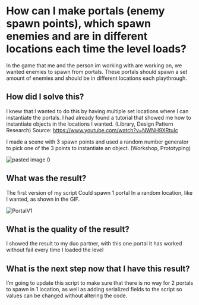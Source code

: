 # How can I make portals (enemy spawn points), which spawn enemies and are in different locations each time the level loads?
In the game that me and the person im working with are working on, we wanted enemies to spawn from portals. These portals should spawn a set amount of enemies and should be in different locations each playthrough.

## How did I solve this?
I knew that I wanted to do this by having multiple set locations where I can instantiate the portals. I had already found a tutorial that showed me how to instantiate objects in the locations I wanted.
(Library, Design Pattern Research) 
Source:
https://www.youtube.com/watch?v=NWNH9XRtuIc

I made a scene with 3 spawn points and used a random number generator to pick one of the 3 points to instantiate an object. 
(Workshop, Prototyping)

![pasted image 0](https://github.com/Timsel1/GDT-S4Portfolio/assets/90602424/dacc1581-d657-43ab-b32a-f95b6632d818)

## What was the result?
The first version of my script Could spawn 1 portal In a random location, like I wanted, as shown in the GIF.

![PortalV1](https://github.com/Timsel1/GDT-S4Portfolio/assets/90602424/7e6e692d-3193-4199-8ae5-fb50b134699f)

## What is the quality of the result?
I showed the result to my duo partner, with this one portal it has worked without fail every time I loaded the level

## What is the next step now that I have this result?
I’m going to update this script to make sure that there is no way for 2 portals to spawn in 1 location, as well as adding serialized fields to the script so values can be changed without altering the code.
